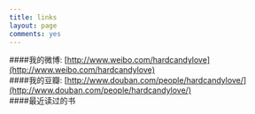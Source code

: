 ```yaml
---
title: links
layout: page
comments: yes
---
```

####我的微博:  [http://www.weibo.com/hardcandylove](http://www.weibo.com/hardcandylove)    
####我的豆瓣:  [http://www.douban.com/people/hardcandylove/](http://www.douban.com/people/hardcandylove/)    
####最近读过的书

<script type="text/javascript" src="http://www.douban.com/service/badge/hardcandylove/?show=collection&amp;n=10&amp;columns=5&amp;picsize=medium&amp;hidelogo=yes&amp;hideself=yes&amp;cat=book" ></script>
